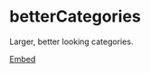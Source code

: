 # betterCategories

Larger, better looking categories.

[Embed](https://rawgit.com/intrnl/discordAdditions/master/betterCategories/themefile.css)
